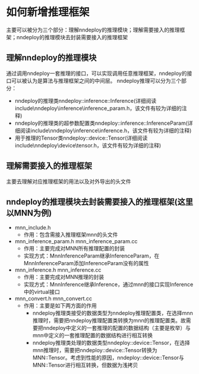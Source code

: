 # 如何新增推理框架
主要可以被分为三个部分：理解nndeploy的推理模块；理解需要接入的推理框架；nndeploy的推理模块去封装需要接入的推理框架

## 理解nndeploy的推理模块
通过调用nndeploy一套推理的接口，可以实现调用任意推理框架，nndeploy的接口可以被认为是算法与推理框架之间的中间层。
nndeploy推理可以分为三个部分：
+ nndeploy的推理类nndeploy::inference::Inference(详细阅读include\nndeploy\inference\inference_param.h，该文件有较为详细的注释)
+ nndeploy的推理类的超参数配置类nndeploy::inference::InferenceParam(详细阅读include\nndeploy\inference\inference.h，该文件有较为详细的注释)
+ 用于推理的Tensor类nndeploy::device::Tensor(详细阅读include\nndeploy\device\tensor.h，该文件有较为详细的注释)
  
## 理解需要接入的推理框架
主要去理解对应推理框架的用法以及对外导出的头文件

## nndeploy的推理模块去封装需要接入的推理框架(这里以MNN为例)
+ mnn_include.h 
  + 作用：包含需接入推理框架mnn的头文件
+ mnn_inference_param.h mnn_inference_param.cc
  + 作用：主要完成对MNN所有推理配置的封装
  + 实现方式：MnnInferenceParam继承InferenceParam，在MnnInferenceParam添加InferenceParam没有的属性
+ mnn_inference.h mnn_inference.cc
  + 作用：主要完成对MNN推理的封装
  + 实现方式：MnnInference继承Inference，通过mnn的接口实现Inference中的virtual接口
+ mnn_convert.h mnn_convert.cc
  + 作用：主要是如下两方面的作用
    + nndeploy推理类接受的数据类型为nndeploy推理配置类，在选择mnn推理时，需要把nndeploy推理配置类转换为mnn的推理配置类。故需要把nndeploy中定义的一套推理的配置的数据结构（主要是枚举）与 mnn中定义的一套推理配置的数据结构进行相互转换
    + nndeploy推理类处理的数据类型nndeploy::device::Tensor，在选择mnn推理时，需要把nndeploy::device::Tensor转换为MNN::Tensor。考虑到性能的原因，nndeploy::device::Tensor与MNN::Tensor进行相互转换，但数据为浅拷贝